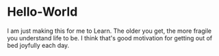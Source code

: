 # Hello-World
I am just making this for me to Learn. 
The older you get, the more fragile you understand life to be. I think that's good motivation for getting out of bed joyfully each day.
